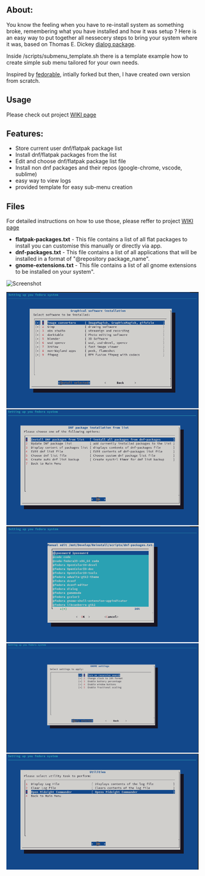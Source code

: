
## About:
You know the feeling when you have to re-install system as something broke, remembering what you have installed and how it was setup ?
Here is an easy way to put together all nessecery steps to bring your system where it was, based on Thomas E. Dickey [dialog package](https://invisible-island.net/dialog).


Inside /scripts/submenu_template.sh there is a template example how to create simple sub menu tailored for your own needs.

Inspired by [fedorable](https://github.com/smittix/fedorable), intially forked but then, I have created own version from scratch.

## Usage
Please check out project [WIKI page](/wiki)

## Features:
- Store current user dnf/flatpak package list
- Install  dnf/flatpak  packages from the list
- Edit and choose  dnf/flatpak package list file
- Install non dnf packages and their repos (google-chrome, vscode, sublime)
- easy way to view logs
- provided template for easy sub-menu creation

## Files
For detailed instructions on how to use those, please reffer to project [WIKI page](/wiki)
- **flatpak-packages.txt** - This file contains a list of all flat packages to install you can customise this manually or directly via app.
- **dnf-packages.txt** - This file contains a list of all applications that will be installed in a format of "@repository package_name".
- **gnome-extensions.txt** - This file contains a list of all gnome extensions to be installed on your system".

![Screenshot](wiki/images/hero_screenshot.png)


![Screenshot](screenshots/gfx_software.png)
![Screenshot](screenshots/dnf_package.png)
![Screenshot](screenshots/file_edit.png)
![Screenshot](screenshots/extensions.png)
![Screenshot](screenshots/utilities.png)


